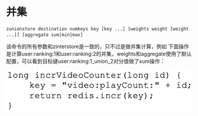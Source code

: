 # 并集

```text
zunionstore destination numkeys key [key ...] [weights weight [weight ...]] [aggregate sum|min|max]
```

该命令的所有参数和zinterstore是一致的，只不过是做并集计算，例如 下面操作是计算user:ranking:1和user:ranking:2的并集，weights和aggregate使用了默认配置，可以看到目标键user:ranking:1\_union\_2对分值做了sum操作：

![](../../.gitbook/assets/image%20%2891%29.png)

